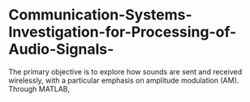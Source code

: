 # Communication-Systems-Investigation-for-Processing-of-Audio-Signals-
The primary objective is to explore how sounds are sent and received wirelessly, with a particular  emphasis on amplitude modulation (AM). Through MATLAB,
